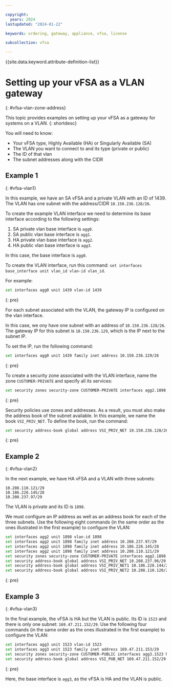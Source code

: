 ```yaml
---

copyright:
  years: 2024
lastupdated: "2024-01-22"

keywords: ordering, gateway, appliance, vfsa, license

subcollection: vfsa

---
```


{{site.data.keyword.attribute-definition-list}}

# Setting up your vFSA as a VLAN gateway
{: #vfsa-vlan-zone-address}

This topic provides examples on setting up your vFSA as a gateway for systems on a VLAN.
{: shortdesc}

You will need to know:

* Your vFSA type, Highly Available (HA) or Singularly Available (SA)
* The VLAN you want to connect to and its type (private or public)
* The ID of that vlan
* The subnet addresses along with the CIDR

## Example 1
{: #vfsa-vlan1}

In this example, we have an SA vFSA and a private VLAN with an ID of 1439. The VLAN has one subnet with the address/CIDR `10.150.236.128/26`.

To create the example VLAN interface we need to determine its base interface according to the following settings:

1. SA private vlan base interface is `agg0`.
2. SA public vlan base interface is `agg1`.
3. HA private vlan base interface is `agg2`.
4. HA public vlan base interface is `agg3`.

In this case, the base interface is `agg0`.

To create the VLAN interface, run this command: `set interfaces base_interface unit vlan_id vlan-id vlan_id`.

For example:

```sh
set interfaces agg0 unit 1439 vlan-id 1439
```
{: pre}

For each subnet associated with the VLAN, the gateway IP is configured on the vlan interface.

In this case, we ony have one subnet with an address of `10.150.236.128/26`. The gateway IP for this subnet is `10.150.236.129`, which is the IP next to the subnet IP.

To set the IP, run the following command:

```sh
set interfaces agg0 unit 1439 family inet address 10.150.236.129/26
```
{: pre}

To create a security zone associated with the VLAN interface, name the zone `CUSTOMER-PRIVATE` and specify all its services:

```sh
set security zones security-zone CUSTOMER-PRIVATE interfaces agg2.1898 host-inbound-traffic system-services all
```
{: pre}

Security policies use zones and addresses. As a result, you must also make the address book of the subnet available. In this example, we name the book `VSI_PRIV_NET`. To define the book, run the command:

```sh
set security address-book global address VSI_PRIV_NET 10.150.236.128/26
```
{: pre}

## Example 2
{: #vfsa-vlan2}

In the next example, we have HA vFSA and a VLAN with three subnets:

```
10.208.110.121/29
10.186.228.145/28
10.208.237.97/29
```

The VLAN is private and its ID is `1898`.

We must configure an IP address as well as an address book for each of the three subnets. Use the following eight commands (in the same order as the ones illustrated in the first example) to configure the VLAN:

```sh
set interfaces agg2 unit 1898 vlan-id 1898
set interfaces agg2 unit 1898 family inet address 10.208.237.97/29
set interfaces agg2 unit 1898 family inet address 10.186.228.145/28
set interfaces agg2 unit 1898 family inet address 10.208.110.121/29
set security zones security-zone CUSTOMER-PRIVATE interfaces agg2.1898 host-inbound-traffic system-services all
set security address-book global address VSI_PRIV_NET 10.208.237.96/29
set security address-book global address VSI_PRIV_NET1 10.186.228.144/28
set security address-book global address VSI_PRIV_NET2 10.208.110.120/29
```
{: pre}

## Example 3
{: #vfsa-vlan3}

In the final example, the vFSA is HA but the VLAN is public. Its ID is `1523` and there is only one subnet: `169.47.211.152/29`. Use the following four commands (in the same order as the ones illustrated in the first example) to configure the VLAN:

```sh
set interfaces agg3 unit 1523 vlan-id 1523
set interfaces agg3 unit 1523 family inet address 169.47.211.153/29
set security zones security-zone CUSTOMER-PUBLIC interfaces agg3.1523 host-inbound-traffic system-services all
set security address-book global address VSI_PUB_NET 169.47.211.152/29
```
{: pre}

Here, the base interface is `agg3`, as the vFSA is HA and the VLAN is public.
